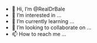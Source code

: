 - 👋 Hi, I’m @RealDrBale
- 👀 I’m interested in ...
- 🌱 I’m currently learning ...
- 💞️ I’m looking to collaborate on ...
- 📫 How to reach me ...

<!---
RealDrBale/RealDrBale is a ✨ special ✨ repository because its `README.md` (this file) appears on your GitHub profile.
You can click the Preview link to take a look at your changes.
--->
